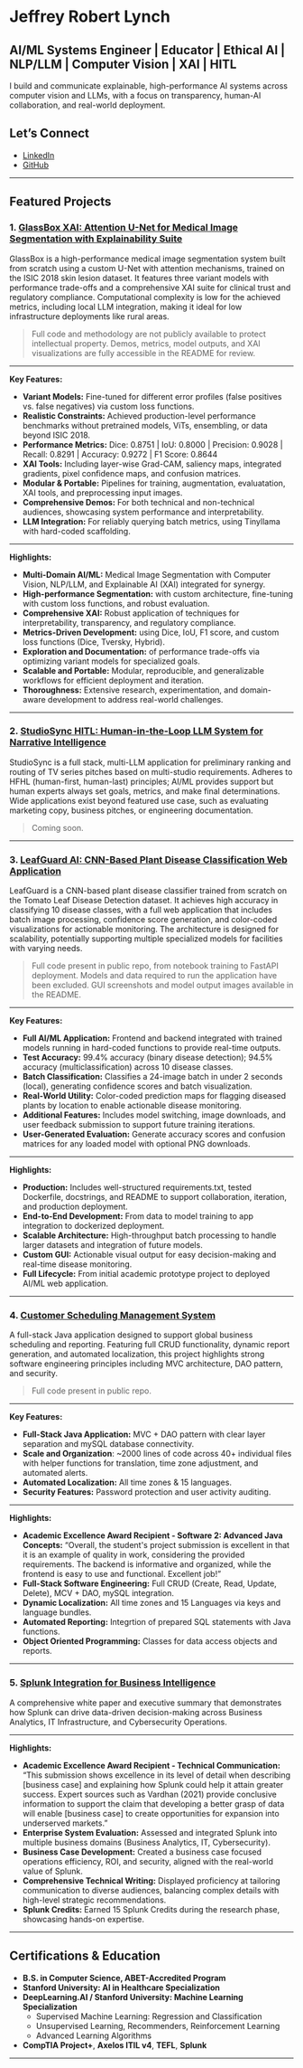 # Jeffrey Robert Lynch

## AI/ML Systems Engineer | Educator | Ethical AI | NLP/LLM | Computer Vision | XAI | HITL

I build and communicate explainable, high-performance AI systems across computer vision and LLMs, with a focus on transparency, human-AI collaboration, and real-world deployment.

## Let’s Connect

- [LinkedIn](https://www.linkedin.com/in/jeffrey-lynch-350930348)
- [GitHub](https://www.github.com/JeffreyRobertLynch)

---

## Featured Projects

### 1. [GlassBox XAI: Attention U-Net for Medical Image Segmentation with Explainability Suite](https://github.com/JeffreyRobertLynch/GlassBox-XAI)
GlassBox is a high-performance medical image segmentation system built from scratch using a custom U-Net with attention mechanisms, trained on the ISIC 2018 skin lesion dataset. It features three variant models with performance trade-offs and a comprehensive XAI suite for clinical trust and regulatory compliance. Computational complexity is low for the achieved metrics, including local LLM integration, making it ideal for low infrastructure deployments like rural areas.

> Full code and methodology are not publicly available to protect intellectual property. Demos, metrics, model outputs, and XAI visualizations are fully accessible in the README for review.

---

**Key Features:**
- **Variant Models:** Fine-tuned for different error profiles (false positives vs. false negatives) via custom loss functions.
- **Realistic Constraints:** Achieved production-level performance benchmarks without pretrained models, ViTs, ensembling, or data beyond ISIC 2018.
- **Performance Metrics:** Dice: 0.8751 | IoU: 0.8000 | Precision: 0.9028 | Recall: 0.8291 | Accuracy: 0.9272 | F1 Score: 0.8644
- **XAI Tools:** Including layer-wise Grad-CAM, saliency maps, integrated gradients, pixel confidence maps, and confusion matrices.
- **Modular & Portable:** Pipelines for training, augmentation, evaluatation, XAI tools, and preprocessing input images.
- **Comprehensive Demos:** For both technical and non-technical audiences, showcasing system performance and interpretability.
- **LLM Integration:** For reliably querying batch metrics, using Tinyllama with hard-coded scaffolding. 

---

**Highlights:**  
- **Multi-Domain AI/ML:** Medical Image Segmentation with Computer Vision, NLP/LLM, and Explainable AI (XAI) integrated for synergy.
- **High-performance Segmentation:** with custom architecture, fine-tuning with custom loss functions, and robust evaluation.
- **Comprehensive XAI:** Robust application of techniques for interpretability, transparency, and regulatory compliance.
- **Metrics-Driven Development:** using Dice, IoU, F1 score, and custom loss functions (Dice, Tversky, Hybrid).
- **Exploration and Documentation:** of performance trade-offs via optimizing variant models for specialized goals.
- **Scalable and Portable:** Modular, reproducible, and generalizable workflows for efficient deployment and iteration.
- **Thoroughness:** Extensive research, experimentation, and domain-aware development to address real-world challenges.

---

### 2. [StudioSync HITL: Human-in-the-Loop LLM System for Narrative Intelligence](https://github.com/JeffreyRobertLynch/StudioSync-HITL-Human-in-the-Loop-LLM-System-for-Narrative-Intelligence)
StudioSync is a full stack, multi-LLM application for preliminary ranking and routing of TV series pitches based on multi-studio requirements. Adheres to HFHL (human-first, human-last) principles; AI/ML provides support but human experts always set goals, metrics, and make final determinations. Wide applications exist beyond featured use case, such as evaluating marketing copy, business pitches, or engineering documentation. 

> Coming soon.

---

### 3. [LeafGuard AI: CNN-Based Plant Disease Classification Web Application](https://github.com/JeffreyRobertLynch/leafguard-ai-cv)
LeafGuard is a CNN-based plant disease classifier trained from scratch on the Tomato Leaf Disease Detection dataset. It achieves high accuracy in classifying 10 disease classes, with a full web application that includes batch image processing, confidence score generation, and color-coded visualizations for actionable monitoring. The architecture is designed for scalability, potentially supporting multiple specialized models for facilities with varying needs.

> Full code present in public repo, from notebook training to FastAPI deployment. Models and data required to run the application have been excluded. GUI screenshots and model output images available in the README.

---

**Key Features:**
- **Full AI/ML Application:** Frontend and backend integrated with trained models running in hard-coded functions to provide real-time outputs.
- **Test Accuracy:** 99.4% accuracy (binary disease detection); 94.5% accuracy (multiclassification) across 10 disease classes.
- **Batch Classification:** Classifies a 24-image batch in under 2 seconds (local), generating confidence scores and batch visualization.
- **Real-World Utility:** Color-coded prediction maps for flagging diseased plants by location to enable actionable disease monitoring.
- **Additional Features:** Includes model switching, image downloads, and user feedback submission to support future training iterations.
- **User-Generated Evaluation:** Generate accuracy scores and confusion matrices for any loaded model with optional PNG downloads.

---

**Highlights:**  
- **Production:** Includes well-structured requirements.txt, tested Dockerfile, docstrings, and README to support collaboration, iteration, and production deployment.
- **End-to-End Development:** From data to model training to app integration to dockerized deployment.
- **Scalable Architecture:** High-throughput batch processing to handle larger datasets and integration of future models.
- **Custom GUI:** Actionable visual output for easy decision-making and real-time disease monitoring.
- **Full Lifecycle:** From initial academic prototype project to deployed AI/ML web application.

---

### 4. [Customer Scheduling Management System](https://github.com/JeffreyRobertLynch/customer-scheduling-management-system)
A full-stack Java application designed to support global business scheduling and reporting. Featuring full CRUD functionality, dynamic report generation, and automated localization, this project highlights strong software engineering principles including MVC architecture, DAO pattern, and security.

> Full code present in public repo.

---

**Key Features:**
- **Full-Stack Java Application:** MVC + DAO pattern with clear layer separation and mySQL database connectivity.
- **Scale and Organization**: ~2000 lines of code across 40+ individual files with helper functions for translation, time zone adjustment, and automated alerts. 
- **Automated Localization:** All time zones & 15 languages.
- **Security Features:** Password protection and user activity auditing.

---

**Highlights:**  
- **Academic Excellence Award Recipient - Software 2: Advanced Java Concepts:** “Overall, the student's project submission is excellent in that it is an example of quality in work, considering the provided requirements. The backend is informative and organized, while the frontend is easy to use and functional. Excellent job!”
- **Full-Stack Software Engineering:** Full CRUD (Create, Read, Update, Delete), MCV + DAO, mySQL integration.
- **Dynamic Localization:** All time zones and 15 Languages via keys and language bundles.
- **Automated Reporting:** Integrtion of prepared SQL statements with Java functions. 
- **Object Oriented Programming:** Classes for data access objects and reports.

---

### 5. [Splunk Integration for Business Intelligence](https://github.com/JeffreyRobertLynch/Splunk-Integration-for-Business-Intelligence)
A comprehensive white paper and executive summary that demonstrates how Splunk can drive data-driven decision-making across Business Analytics, IT Infrastructure, and Cybersecurity Operations.

---

**Highlights:** 
- **Academic Excellence Award Recipient - Technical Communication:** “This submission shows excellence in its level of detail when describing [business case] and explaining how Splunk could help it attain greater success. Expert sources such as Vardhan (2021) provide conclusive information to support the claim that developing a better grasp of data will enable [business case] to create opportunities for expansion into underserved markets.”
- **Enterprise System Evaluation:** Assessed and integrated Splunk into multiple business domains (Business Analytics, IT, Cybersecurity).
- **Business Case Development:** Created a business case focused operations efficiency, ROI, and security, aligned with the real-world value of Splunk.
- **Comprehensive Technical Writing:** Displayed proficiency at tailoring communication to diverse audiences, balancing complex details with high-level strategic recommendations.
- **Splunk Credits:** Earned 15 Splunk Credits during the research phase, showcasing hands-on expertise.

---

## Certifications & Education

- **B.S. in Computer Science, ABET-Accredited Program** 
- **Stanford University: AI in Healthcare Specialization** 
- **DeepLearning.AI / Stanford University: Machine Learning Specialization** 
  - Supervised Machine Learning: Regression and Classification
  - Unsupervised Learning, Recommenders, Reinforcement Learning
  - Advanced Learning Algorithms
- **CompTIA Project+**, **Axelos ITIL v4**, **TEFL**, **Splunk**

---
